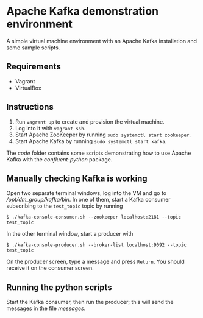 # Apache Kafka demonstration environment

A simple virtual machine environment with an Apache Kafka installation and
some sample scripts.


## Requirements

- Vagrant
- VirtualBox


## Instructions

1. Run `vagrant up` to create and provision the virtual machine.
2. Log into it with `vagrant ssh`.
3. Start Apache ZooKeeper by running `sudo systemctl start zookeeper`.
4. Start Apache Kafka by running `sudo systemctl start kafka`.

The *code* folder contains some scripts demonstrating how to use Apache Kafka
with the *confluent-python* package.


## Manually checking Kafka is working

Open two separate terminal windows, log into the VM and go to
*/opt/dm_group/kafka/bin*. In one of them, start a Kafka consumer subscribing
to the `test_topic` topic by running

    $ ./kafka-console-consumer.sh --zookeeper localhost:2181 --topic test_topic

In the other terminal window, start a producer with

    $ ./kafka-console-producer.sh --broker-list localhost:9092 --topic test_topic

On the producer screen, type a message and press `Return`. You should receive
it on the consumer screen.


## Running the python scripts

Start the Kafka consumer, then run the producer; this will send the messages in
the file *messages*.
